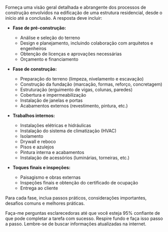  
Forneça uma visão geral detalhada e abrangente dos processos de construção envolvidos na edificação de uma estrutura residencial, desde o início até a conclusão. A resposta deve incluir:

- **Fase de pré-construção:**
  - Análise e seleção do terreno
  - Design e planejamento, incluindo colaboração com arquitetos e engenheiros
  - Obtenção de licenças e aprovações necessárias
  - Orçamento e financiamento

- **Fase de construção:**
  - Preparação do terreno (limpeza, nivelamento e escavação)
  - Construção da fundação (marcação, formas, reforço, concretagem)
  - Estruturação (erguimento de vigas, colunas, paredes)
  - Cobertura e impermeabilização
  - Instalação de janelas e portas
  - Acabamentos externos (revestimento, pintura, etc.)

- **Trabalhos internos:**
  - Instalações elétricas e hidráulicas
  - Instalação do sistema de climatização (HVAC)
  - Isolamento
  - Drywall e reboco
  - Pisos e azulejos
  - Pintura interna e acabamentos
  - Instalação de acessórios (luminárias, torneiras, etc.)

- **Toques finais e inspeções:**
  - Paisagismo e obras externas
  - Inspeções finais e obtenção do certificado de ocupação
  - Entrega ao cliente

Para cada fase, inclua passos práticos, considerações importantes, desafios comuns e melhores práticas.

Faça-me perguntas esclarecedoras até que você esteja 95% confiante de que pode completar a tarefa com sucesso. Respire fundo e faça isso passo a passo. Lembre-se de buscar informações atualizadas na internet.
```